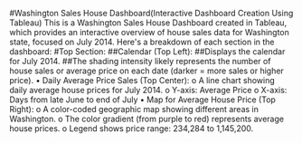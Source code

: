 #Washington Sales House Dashboard(Interactive Dashboard Creation Using Tableau)
This is a Washington Sales House Dashboard created in Tableau, which provides an interactive overview of house sales data for Washington state, focused on July 2014. Here's a breakdown of each section in the dashboard:
#Top Section:
##Calendar (Top Left):
##Displays the calendar for July 2014.
##The shading intensity likely represents the number of house sales or average price on each date (darker = more sales or higher price).
•	Daily Average Price Sales (Top Center):
o	A line chart showing daily average house prices for July 2014.
o	Y-axis: Average Price
o	X-axis: Days from late June to end of July
•	Map for Average House Price (Top Right):
o	A color-coded geographic map showing different areas in Washington.
o	The color gradient (from purple to red) represents average house prices.
o	Legend shows price range: 234,284 to 1,145,200.
